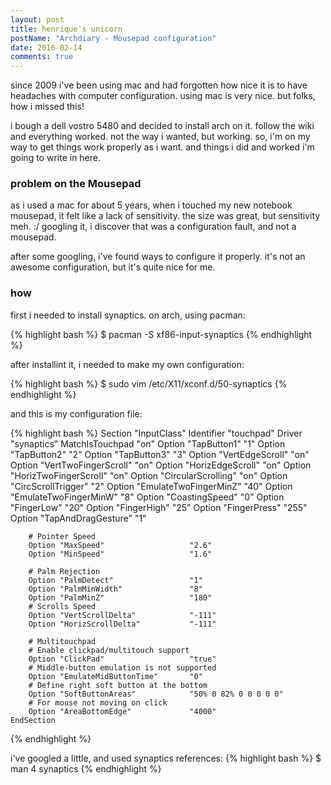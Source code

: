 ```yaml
---
layout: post
title: henrique's unicorn
postName: "Archdiary - Mousepad configuration"
date: 2016-02-14
comments: true
---
```


since 2009 i've been using mac and had forgotten how nice it is to have headaches with computer configuration. using mac is very nice. but folks, how i missed this!   

i bough a dell vostro 5480 and decided to install arch on it. follow the wiki and everything worked. not the way i wanted, but working. so, i'm on my way to get things work properly as i want. and things i did and worked i'm going to write in here.

### problem on the Mousepad
as i used a mac for about 5 years, when i touched my new notebook mousepad, it felt like a lack of sensitivity. the size was great, but sensitivity meh. :/
googling it, i discover that was a configuration fault, and not a mousepad.

after some googling, i've found ways to configure it properly. it's not an awesome configuration, but it's quite nice for me.

### how
first i needed to install synaptics. on arch, using pacman:

{% highlight bash %}
$ pacman -S  xf86-input-synaptics
{% endhighlight %}

after installint it, i needed to make my own configuration:

{% highlight bash %}
$ sudo vim /etc/X11/xconf.d/50-synaptics
{% endhighlight %}

and this is my configuration file:

{% highlight bash %}
Section "InputClass"
    Identifier "touchpad"
    Driver "synaptics"
    MatchIsTouchpad "on"
        Option "TapButton1"                 "1"
        Option "TapButton2"                 "2"
        Option "TapButton3"                 "3"
        Option "VertEdgeScroll"             "on"
        Option "VertTwoFingerScroll"        "on"
        Option "HorizEdgeScroll"            "on"
        Option "HorizTwoFingerScroll"       "on"
        Option "CircularScrolling"          "on"
        Option "CircScrollTrigger"          "2"
        Option "EmulateTwoFingerMinZ"       "40"
        Option "EmulateTwoFingerMinW"       "8"
        Option "CoastingSpeed"              "0"
        Option "FingerLow"                  "20"
        Option "FingerHigh"                 "25"
        Option "FingerPress"                "255"
        Option "TapAndDragGesture"          "1"

        # Pointer Speed
        Option "MaxSpeed"                   "2.6"
        Option "MinSpeed"                   "1.6"

        # Palm Rejection
        Option "PalmDetect"                 "1"
        Option "PalmMinWidth"               "8"
        Option "PalmMinZ"                   "180"
        # Scrolls Speed
        Option "VertScrollDelta"            "-111"
        Option "HorizScrollDelta"           "-111"

        # Multitouchpad
        # Enable clickpad/multitouch support
        Option "ClickPad"                   "true"
        # Middle-button emulation is not supported
        Option "EmulateMidButtonTime"       "0"
        # Define right soft button at the bottom
        Option "SoftButtonAreas"            "50% 0 82% 0 0 0 0 0"
        # For mouse not moving on click
        Option "AreaBottomEdge"             "4000"
    EndSection

{% endhighlight %}

i've googled a little, and used synaptics references:
{% highlight bash %}
$ man 4 synaptics
{% endhighlight %}
